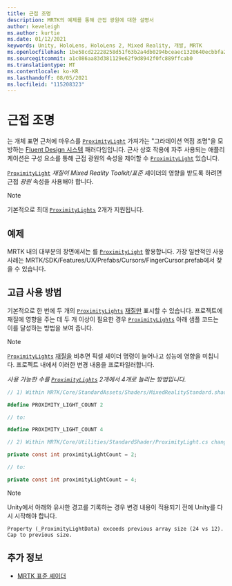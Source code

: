 ```yaml
---
title: 근접 조명
description: MRTK의 예제를 통해 근접 광원에 대한 설명서
author: keveleigh
ms.author: kurtie
ms.date: 01/12/2021
keywords: Unity, HoloLens, HoloLens 2, Mixed Reality, 개발, MRTK
ms.openlocfilehash: 1be58cd22228258d51f63b2a4db0294bceaec1320640ecbbfa2795edde5e39bd
ms.sourcegitcommit: a1c086aa83d381129e62f9d8942f0fc889ffcab0
ms.translationtype: MT
ms.contentlocale: ko-KR
ms.lasthandoff: 08/05/2021
ms.locfileid: "115208323"
---
```

# <a name="proximity-light"></a>근접 조명

는 개체 표면 근처에 마우스를 [`ProximityLight`](xref:Microsoft.MixedReality.Toolkit.Utilities.ProximityLight) 가져가는 "그라데이션 역점 조명"을 모방하는 [Fluent Design 시스템](https://www.microsoft.com/design/fluent/) 패러다임입니다. 근사 상호 작용에 자주 사용되는 애플리케이션은 구성 요소를 통해 근접 광원의 속성을 제어할 수 [`ProximityLight`](xref:Microsoft.MixedReality.Toolkit.Utilities.ProximityLight) 있습니다.

[`ProximityLight`](xref:Microsoft.MixedReality.Toolkit.Utilities.ProximityLight) *재질이 Mixed Reality Toolkit/표준* 셰이더의 영향을 받도록 하려면 근접 *광원* 속성을 사용해야 합니다.

> [!NOTE]
> 기본적으로 최대 [`ProximityLights`](xref:Microsoft.MixedReality.Toolkit.Utilities.ProximityLight) 2개가 지원됩니다.

## <a name="examples"></a>예제

MRTK 내의 대부분의 장면에서는 를 [`ProximityLight`](xref:Microsoft.MixedReality.Toolkit.Utilities.ProximityLight) 활용합니다. 가장 일반적인 사용 사례는 MRTK/SDK/Features/UX/Prefabs/Cursors/FingerCursor.prefab에서 찾을 수 있습니다.

## <a name="advanced-usage"></a>고급 사용 방법

기본적으로 한 번에 두 개의 [`ProximityLights`](xref:Microsoft.MixedReality.Toolkit.Utilities.ProximityLight) [재질만](https://docs.unity3d.com/ScriptReference/Material.html) 표시할 수 있습니다. 프로젝트에 재질에 영향을 주는 데 두 개 이상이 필요한 경우 [`ProximityLights`](xref:Microsoft.MixedReality.Toolkit.Utilities.ProximityLight) 아래 샘플 코드는 이를 달성하는 방법을 보여 줍니다. [](https://docs.unity3d.com/ScriptReference/Material.html)

> [!NOTE]
> [`ProximityLights`](xref:Microsoft.MixedReality.Toolkit.Utilities.ProximityLight) [재질을](https://docs.unity3d.com/ScriptReference/Material.html) 비추면 픽셀 셰이더 명령이 늘어나고 성능에 영향을 미칩니다. 프로젝트 내에서 이러한 변경 내용을 프로파일러합니다.

*사용 가능한 수를 [`ProximityLights`](xref:Microsoft.MixedReality.Toolkit.Utilities.ProximityLight) 2개에서 4개로 늘리는 방법입니다.*

```C#
// 1) Within MRTK/Core/StandardAssets/Shaders/MixedRealityStandard.shader change:

#define PROXIMITY_LIGHT_COUNT 2

// to:

#define PROXIMITY_LIGHT_COUNT 4

// 2) Within MRTK/Core/Utilities/StandardShader/ProximityLight.cs change:

private const int proximityLightCount = 2;

// to:

private const int proximityLightCount = 4;
```

> [!NOTE]
> Unity에서 아래와 유사한 경고를 기록하는 경우 변경 내용이 적용되기 전에 Unity를 다시 시작해야 합니다.
>
>`Property (_ProximityLightData) exceeds previous array size (24 vs 12). Cap to previous size.`

## <a name="see-also"></a>추가 정보

* [MRTK 표준 셰이더](mrtk-standard-shader.md)
